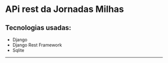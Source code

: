# APi rest da Jornadas Milhas 


## Tecnologias usadas:

* Django
* Django Rest Framework
* Sqlite
---
